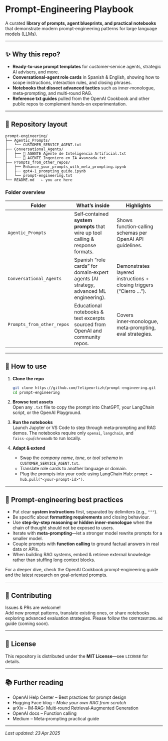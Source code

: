 # Prompt‑Engineering Playbook

A curated **library of prompts, agent blueprints, and practical notebooks** that demonstrate modern prompt‑engineering patterns for large language models (LLMs).

---

## ✨ Why this repo?

* **Ready‑to‑use prompt templates** for customer‑service agents, strategic AI advisers, and more.  
* **Conversational‑agent role cards** in Spanish & English, showing how to scope instructions, interaction rules, and closing phrases.  
* **Notebooks that dissect advanced tactics** such as inner‑monologue, meta‑prompting, and multi‑round RAG.  
* **Reference txt guides** pulled from the OpenAI Cookbook and other public repos to complement hands‑on experimentation.

---

## 📂 Repository layout

```
prompt-engineering/
├── Agentic_Prompts/
│   └── CUSTOMER_SERVICE_AGENT.txt
├── Conversational_Agents/
│   ├── 🤖 AGENTE Agente de Inteligencia Artificial.txt
│   └── 🧩 AGENTE Ingeniero en IA Avanzada.txt
├── Prompts_from_other_repos/
│   ├── Enhance_your_prompts_with_meta_prompting.ipynb
│   ├── gpt4-1_prompting_guide.ipynb
│   └── prompt-engineering.txt
└── README.md   ← you are here
```

### Folder overview

| Folder | What’s inside | Highlights |
|--------|---------------|------------|
| `Agentic_Prompts` | Self‑contained **system prompts** that wire up tool calling & response formats. | Shows function‑calling schemas per OpenAI API guidelines. |
| `Conversational_Agents` | Spanish “role cards” for domain‑expert agents (AI strategy, advanced ML engineering). | Demonstrates layered instructions + closing triggers (“Cierro …”). |
| `Prompts_from_other_repos` | Educational notebooks & text excerpts sourced from OpenAI and community repos. | Covers inner‑monologue, meta‑prompting, eval strategies. |

---

## 🔨 How to use

1. **Clone the repo**

   ```bash
   git clone https://github.com/felipeortizh/prompt-engineering.git
   cd prompt-engineering
   ```

2. **Browse text assets**  
   Open any `.txt` file to copy the prompt into ChatGPT, your LangChain script, or the OpenAI Playground.

3. **Run the notebooks**  
   Launch Jupyter or VS Code to step through meta‑prompting and RAG demos. The notebooks require only `openai`, `langchain`, and `faiss‑cpu`/`chromadb` to run locally.

4. **Adapt & extend**  
   - Swap the *company name*, *tone*, or *tool schema* in `CUSTOMER_SERVICE_AGENT.txt`.  
   - Translate role cards to another language or domain.  
   - Plug the prompts into your code using LangChain Hub: `prompt = hub.pull("<your-prompt-id>")`.

---

## 🧠 Prompt‑engineering best practices

* Put clear **system instructions** first, separated by delimiters (e.g., `"""`).  
* Be specific about **formatting requirements** and closing behaviour.  
* Use **step‑by‑step reasoning or hidden inner‑monologue** when the chain of thought should not be exposed to users.  
* Iterate with **meta‑prompting**—let a stronger model rewrite prompts for a smaller model.  
* Couple prompts with **function calling** to ground factual answers in real data or APIs.  
* When building RAG systems, embed & retrieve external knowledge rather than stuffing long context blocks.  

For a deeper dive, check the OpenAI Cookbook prompt‑engineering guide and the latest research on goal‑oriented prompts.

---

## 🤝 Contributing

Issues & PRs are welcome!  
Add new prompt patterns, translate existing ones, or share notebooks exploring advanced evaluation strategies. Please follow the `CONTRIBUTING.md` guide (coming soon).

---

## 📜 License

This repository is distributed under the **MIT License**—see `LICENSE` for details.

---

## 📚 Further reading

* OpenAI Help Center – Best practices for prompt design  
* Hugging Face blog – *Make your own RAG from scratch*  
* arXiv – IM‑RAG: Multi‑round Retrieval‑Augmented Generation  
* OpenAI docs – Function calling  
* Medium – Meta‑prompting practical guide  

---

*Last updated: 23 Apr 2025*
